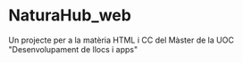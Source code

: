 # NaturaHub_web
Un projecte per a la matèria HTML i CC del Màster de la UOC "Desenvolupament de llocs i apps"
